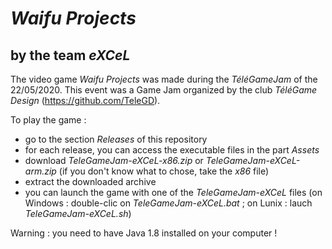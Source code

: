 
# *Waifu Projects*

## by the team *eXCeL*

The video game *Waifu Projects* was made during the *TéléGameJam* of the 22/05/2020.
This event was a Game Jam organized by the club *TéléGame Design* (https://github.com/TeleGD).

To play the game :
- go to the section *Releases* of this repository
- for each release, you can access the executable files in the part *Assets*
- download *TeleGameJam-eXCeL-x86.zip* or *TeleGameJam-eXCeL-arm.zip* (if you don't know what to chose, take the *x86* file)
- extract the downloaded archive
- you can launch the game with one of the *TeleGameJam-eXCeL* files (on Windows : double-clic on *TeleGameJam-eXCeL.bat* ; on Lunix : lauch *TeleGameJam-eXCeL.sh*)

Warning : you need to have Java 1.8 installed on your computer !

